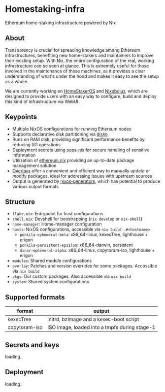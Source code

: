 # Homestaking-infra
Ethereum home-staking infrastructure powered by Nix

## About
Transparency is crucial for spreading knowledge among Ethereum infrastructures, benefiting new home-stakers and maintainers to improve their existing setup. With Nix, the entire configuration of the real, working infrastructure can be seen at glance. This is extremely useful for those involved in the maintenance of these machines, as it provides a clear understanding of what's under the hood and makes it easy to see the setup as a whole.

We are currently working on [HomeStakerOS](https://github.com/ponkila/HomestakerOS) and [Nixobolus](https://github.com/ponkila/nixobolus), which are designed to provide users with an easy way to configure, build and deploy this kind of infrastructure via WebUI.

## Keypoints
- Multiple NixOS configurations for running Ethereum nodes
- Supports declarative disk partitioning via [disko](https://github.com/nix-community/disko)
- Runs on RAM disk, providing significant performance benefits by reducing I/O operations
- Deployment secrets using [sops-nix](https://github.com/Mic92/sops-nix) for secure handling of sensitive information
- Utilization of [ethereum.nix](https://github.com/nix-community/ethereum.nix) providing an up-to-date package management solution
- [Overlays](https://nixos.wiki/wiki/Overlays) offer a convenient and efficient way to manually update or modify packages, ideal for addressing issues with upstream sources
- Output is generated by [nixos-generators](https://github.com/nix-community/nixos-generators), which has potential to produce various output formats

## Structure
- `flake.nix`: Entrypoint for host configurations
- `shell.nix`: Devshell for boostrapping (`nix develop` or `nix-shell`)
- `home-manager`: Home-manager configuration
- `hosts`: NixOS configurations, accessible via `nix build .#<hostname>`
  - `ponkila-ephemeral-beta`: x86_64-linux, kexecTree, lighthouse + erigon
  - `ponkila-persistent-epsilon`: x86_64-darwin, persistent 
  - `dinar-ephemeral-alpha`: x86_64-linux, copytoram-iso, lighthouse + erigon
- `modules`: Shared module configurations
- `overlay`: Patches and version overrides for some packages. Accessible via `nix build`
- `pkgs`: Our custom packages. Also accessible via `nix build`
- `system`: Shared system configurations

## Supported formats
format        | output
--- | ---
kexecTree     | initrd, bzImage and a kexec-boot script
copytoram-iso | ISO image, loaded into a tmpfs during stage-1

## Secrets and keys
loading..

## Deployment
loading..